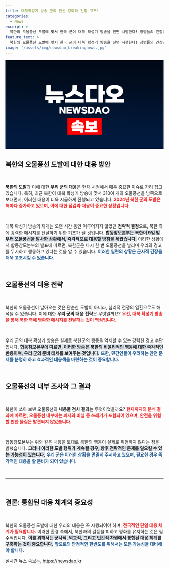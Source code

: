 ```yaml
---
title: 대북확성기 방송 군의 전선 강화와 긴장 고조!
categories:
  - News
excerpt: >
  북한의 오물풍선 도발에 맞서 한국 군이 대북 확성기 방송을 전면 시행한다! 장병들의 긴장감 속에서 펼쳐지는 이들의 대응, 그 배경은 과연 무엇일까? 클릭해서 확인하세요!
feature_text: >
  북한의 오물풍선 도발에 맞서 한국 군이 대북 확성기 방송을 전면 시행한다! 장병들의 긴장감 속에서 펼쳐지는 이들의 대응, 그 배경은 과연 무엇일까? 클릭해서 확인하세요!
image: '/assets/img/newsdao_breakingnews.jpg'
---
```


<p><img src="/assets/img/newsdao_breakingnews.jpg" alt="pcversion 속보" /></p>

<h2 data-ke-size="size26">북한의 오물풍선 도발에 대한 대응 방안</h2>

<p data-ke-size="size16">&nbsp;</p>

<p><strong>북한의 도발</strong>과 이에 대한 <strong>우리 군의 대응</strong>은 현재 시점에서 매우 중요한 이슈로 자리 잡고 있습니다. 특히, 최근 북한이 대북 확성기 방송에 맞서 310여 개의 오물풍선을 남쪽으로 보내면서, 이러한 대응이 더욱 시급하게 진행되고 있습니다. <b><span style="color: #ee2323;">2024년 북한 군의 도발은 해마다 증가하고 있으며, 이에 대한 점검과 대응이 중요한 상황입니다.</span></b></p>

<p data-ke-size="size16">&nbsp;</p>

<p>대북 확성기 방송의 재개는 오랜 시간 동안 이루어지지 않았던 <strong>전략적 결정</strong>으로, 북한 측에 강력한 메시지를 전달하기 위한 기초가 될 것입니다. <b><span style="background-color: #21538527;">합동참모본부는 북한이 9일 밤부터 오물풍선을 발사한 상황에서, 즉각적으로 대응할 방침을 세웠습니다.</span></b> 이러한 상황에서 합동참모본부의 발표에 따르면, 북한군은 다시 한 번 오물풍선을 날리며 우리의 경고를 무시하고 행동하고 있다는 것을 알 수 있습니다. <b><span style="color: #1a5490;">이러한 일련의 상황은 군사적 긴장을 더욱 고조시킬 수 있습니다.</span></b></p>

<p data-ke-size="size16">&nbsp;</p>

<h2 data-ke-size="size26">오물풍선의 대응 전략</h2>

<p data-ke-size="size16">&nbsp;</p>

<p>북한의 오물풍선이 날아오는 것은 단순한 도발이 아니라, 심리적 전쟁의 일환으로도 해석될 수 있습니다. 이에 대한 <strong>우리 군의 대응 전략</strong>은 무엇일까요? <b><span style="color: #ee2323;">우선, 대북 확성기 방송을 통해 북한 측에 명확한 메시지를 전달하는 것이 핵심입니다.</span></b></p>

<p data-ke-size="size16">&nbsp;</p>

<p>우리 군의 대북 확성기 방송은 실제로 북한군의 행동을 억제할 수 있는 강력한 경고 수단입니다. <b><span style="background-color: #21538527;">합동참모본부에 따르면, 이러한 방송은 북한의 비윤리적인 행동에 대한 즉각적인 반응이며, 우리 군의 준비 태세를 보여주는 것입니다.</span></b> <b><span style="color: #1a5490;">또한, 민간인들이 우려하는 안전 문제를 분명히 하고 효과적인 대응책을 마련하는 것이 중요합니다.</span></b></p>

<p data-ke-size="size16">&nbsp;</p>

<h2 data-ke-size="size26">오물풍선의 내부 조사와 그 결과</h2>

<p data-ke-size="size16">&nbsp;</p>

<p>북한이 쏘아 보낸 오물풍선의 <strong>내용물 검사 결과</strong>는 무엇이었을까요? <b><span style="color: #ee2323;">현재까지의 분석 결과에 따르면, 오물풍선 내부에는 폐지와 비닐 등 쓰레기가 포함되어 있으며, 안전을 위협할 만한 물질은 발견되지 않았습니다.</span></b></p>

<p data-ke-size="size16">&nbsp;</p>

<p>합동참모본부는 위와 같은 내용을 토대로 북한의 행동이 실제로 위험하지 않다는 점을 밝혔습니다. <b><span style="background-color: #21538527;">그러나 이러한 도발 행위가 계속될 경우, 향후 전략적인 문제를 일으킬 수 있는 가능성이 있습니다.</span></b> <b><span style="color: #1a5490;">우리 군은 이러한 상황을 면밀히 주시하고 있으며, 필요한 경우 즉각적인 대응을 할 준비가 되어 있습니다.</span></b></p>

<p data-ke-size="size16">&nbsp;</p>

<hr>

<p data-ke-size="size16">&nbsp;</p>

<h2 data-ke-size="size26">결론: 통합된 대응 체계의 중요성</h2>

<p data-ke-size="size16">&nbsp;</p>

<p>북한의 오물풍선 도발에 대한 우리의 대응은 꼭 시행되어야 하며, <b><span style="color: #ee2323;">전국적인 단일 대응 체계가 필요합니다.</span></b> 이러한 환경 속에서, 북한과의 갈등을 피하고 평화를 유지하는 것은 필수적입니다. <b><span style="background-color: #21538527;">이를 위해서는 군사적, 외교적, 그리고 민간적 차원에서 통합된 대응 체계를 구축하는 것이 중요합니다.</span></b> <b><span style="color: #1a5490;">앞으로의 안정적인 한반도를 위해서는 모든 가능성을 대비해야 합니다.</span></b></p>
실시간 뉴스 속보는, <a href="https://newsdao.kr" rel="dofollow">https://newsdao.kr</a>



